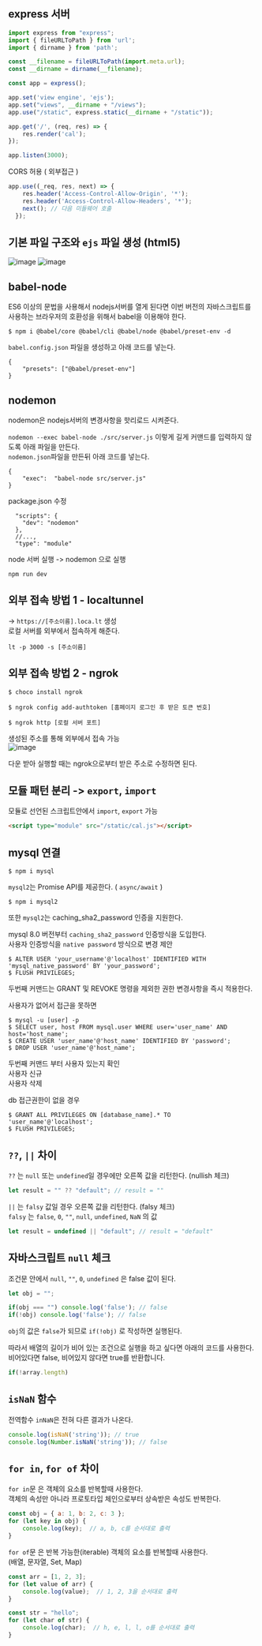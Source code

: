
## express 서버
```js
import express from "express";
import { fileURLToPath } from 'url';
import { dirname } from 'path';

const __filename = fileURLToPath(import.meta.url);
const __dirname = dirname(__filename);

const app = express();

app.set('view engine', 'ejs');
app.set("views", __dirname + "/views");
app.use("/static", express.static(__dirname + "/static"));

app.get('/', (req, res) => {
    res.render('cal');
});

app.listen(3000);
```
CORS 허용 ( 외부접근 )
```js
app.use((_req, res, next) => {
    res.header('Access-Control-Allow-Origin', '*');
    res.header('Access-Control-Allow-Headers', '*');
    next(); // 다음 미들웨어 호출
  });
```
## 기본 파일 구조와 `ejs` 파일 생성 (html5) <br>
![image](https://github.com/clean17/cal-js/assets/118657689/d1c17839-0bff-48ca-a865-329cc017e423)
![image](https://github.com/clean17/cal-js/assets/118657689/02df726b-5f0b-456a-a7aa-61645a2859dc)





## babel-node

ES6 이상의 문법을 사용해서 nodejs서버를 열게 된다면 이번 버전의 자바스크립트를 사용하는 브라우저의 호환성을 위해서 babel을 이용해야 한다.

```
$ npm i @babel/core @babel/cli @babel/node @babel/preset-env -d
```

`babel.config.json` 파일을 생성하고 아래 코드를 넣는다.
```
{
    "presets": ["@babel/preset-env"]
}
```



## nodemon  <br>

nodemon은 nodejs서버의 변경사항을 핫리로드 시켜준다.<br>

`nodemon --exec babel-node ./src/server.js` 이렇게 길게 커맨드를 입력하지 않도록 아래 파일을 만든다.<br>
`nodemon.json`파일을 만든뒤 아래 코드를 넣는다.
```
{
    "exec":  "babel-node src/server.js"
}
```

package.json 수정
```
  "scripts": {
    "dev": "nodemon"
  },
  //...,
  "type": "module"

```

node 서버 실행 -> nodemon 으로 실행
```
npm run dev
```

## 외부 접속 방법 1 - localtunnel  <br>
->  `https://[주소이름].loca.lt` 생성 <br>
로컬 서버를 외부에서 접속하게 해준다.
```
lt -p 3000 -s [주소이름] 
```
## 외부 접속 방법 2 - ngrok 
```
$ choco install ngrok
```
```
$ ngrok config add-authtoken [홈페이지 로그인 후 받은 토큰 번호]
```
```
$ ngrok http [로컬 서버 포트]
```
생성된 주소를 통해 외부에서 접속 가능 <br>
![image](https://github.com/clean17/cal-js/assets/118657689/fe8039b1-8ec0-4553-b372-550e6bca864e)

다운 받아 실행할 때는 ngrok으로부터 받은 주소로 수정하면 된다.

## 모듈 패턴 분리 -> `export`, `import`
모듈로 선언된 스크립트안에서 `import`, `export` 가능
```html
<script type="module" src="/static/cal.js"></script>
```

## mysql 연결
```
$ npm i mysql
```
`mysql2`는 Promise API를 제공한다. ( `async/await` )
```
$ npm i mysql2
```
또한 `mysql2`는 caching_sha2_password 인증을 지원한다. <br>
>
mysql 8.0 버전부터
`caching_sha2_password` 인증방식을 도입한다.<br>
사용자 인증방식을 `native password` 방식으로 변경 제안<br>
```
$ ALTER USER 'your_username'@'localhost' IDENTIFIED WITH 'mysql_native_password' BY 'your_password';
$ FLUSH PRIVILEGES;
```
두번째 커맨드는 GRANT 및 REVOKE 명령을 제외한 권한 변경사항을 즉시 적용한다.<br>

사용자가 없어서 접근을 못하면<br>
```
$ mysql -u [user] -p
$ SELECT user, host FROM mysql.user WHERE user='user_name' AND host='host_name';
$ CREATE USER 'user_name'@'host_name' IDENTIFIED BY 'password';
$ DROP USER 'user_name'@'host_name';
```
두번째 커맨드 부터 사용자 있는지 확인<br>
사용자 신규<br>
사용자 삭제<br>

db 접근권한이 없을 경우<br>
```
$ GRANT ALL PRIVILEGES ON [database_name].* TO 'user_name'@'localhost';
$ FLUSH PRIVILEGES;
```


## `??`, `||` 차이

`??` 는 `null` 또는 `undefined`일 경우에만 오른쪽 값을 리턴한다. (nullish 체크)
```js
let result = "" ?? "default"; // result = ""
```
`||` 는 `falsy` 값일 경우 오른쪽 값을 리턴한다. (falsy 체크)<br>
`falsy` 는 `false`, `0`, `""`, `null`, `undefined`, `NaN` 의 값
```js
let result = undefined || "default"; // result = "default"
```



## 자바스크립트 `null` 체크 <br>

조건문 안에서 `null`, `""`, `0`, `undefined` 은 false 값이 된다.
```js
let obj = "";

if(obj === "") console.log('false'); // false
if(!obj) console.log('false'); // false
```
`obj`의 값은 `false`가 되므로 `if(!obj)` 로 작성하면 실행된다.

따라서 배열의 길이가 비어 있는 조건으로 실행을 하고 싶다면 아래의 코드를 사용한다.
비어있다면 false, 비어있지 않다면 true를 반환합니다.
```js
if(!array.length)
```

## `isNaN` 함수<br>
전역함수 `inNaN`은 전혀 다른 결과가 나온다.
```js
console.log(isNaN('string')); // true
console.log(Number.isNaN('string')); // false
```

## `for in`, `for of` 차이 <br>

`for in`문 은 객체의 요소를 반복할때 사용한다. <br>
객체의 속성만 아니라 프로토타입 체인으로부터 상속받은 속성도 반복한다.
```js
const obj = { a: 1, b: 2, c: 3 };
for (let key in obj) {
    console.log(key);  // a, b, c를 순서대로 출력
}
```
`for of`문 은 반복 가능한(iterable) 객체의 요소를 반복할때 사용한다.<br>(배열, 문자열, Set, Map)
```js
const arr = [1, 2, 3];
for (let value of arr) {
    console.log(value);  // 1, 2, 3을 순서대로 출력
}

const str = "hello";
for (let char of str) {
    console.log(char);  // h, e, l, l, o를 순서대로 출력
}
```
